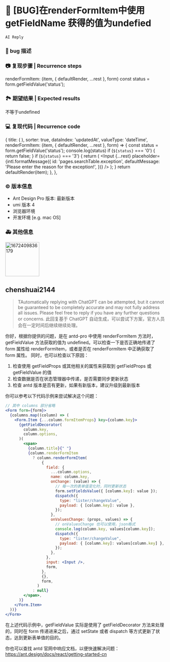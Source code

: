 # 🐛 [BUG]在renderFormItem中使用getFieldName 获得的值为undefied

`AI Reply`

### 🐛 bug 描述

<!--
在官方给的初始原文件中，ant-design-pro\src\pages\TableList\index.tsx 中的colums 的变量里，在renderFormItem: (item, { defaultRender, ...rest }, form) 中 const status = form.getFieldValue('status');
status 一直是undefied
-->

### 📷 复现步骤 | Recurrence steps

renderFormItem: (item, { defaultRender, ...rest }, form)
const status = form.getFieldValue('status');

### 🏞 期望结果 | Expected results

不等于undefined

### 💻 复现代码 | Recurrence code

{
title: (
<FormattedMessage
          id="pages.searchTable.titleUpdatedAt"
          defaultMessage="Last scheduled time"
        />
),
sorter: true,
dataIndex: 'updatedAt',
valueType: 'dateTime',
renderFormItem: (item, { defaultRender, ...rest }, form) => {
const status = form.getFieldValue('status');
console.log(status)
if (`${status}` === '0') {
return false;
}
if (`${status}` === '3') {
return (
<Input
{...rest}
placeholder=
{intl.formatMessage({
id: 'pages.searchTable.exception',
defaultMessage: 'Please enter the reason for the exception!',
})}
/>
);
}
return defaultRender(item);
},
},

### © 版本信息

- Ant Design Pro 版本: 最新版本
- umi 版本 4
- 浏览器环境
- 开发环境 [e.g. mac OS]

### 🚑 其他信息

<!--
如截图等其他信息可以贴在这里-->

<img width="107" alt="1672409836179" src="https://user-images.githubusercontent.com/22851482/210080073-1a1c02c8-1365-4d8e-b8c7-824235d9c203.png">

## chenshuai2144

> TAutomatically replying with ChatGPT can be attempted, but it cannot be guaranteed to be completely accurate and may not fully address all issues. Please feel free to reply if you have any further questions or concerns.
> 此回复基于 ChatGPT 自动生成，可以尝试下方案，官方人员会在一定时间后继续继续处理。

你好，根据你提供的问题，是在 antd-pro 中使用 renderFormItem 方法时，getFieldValue 方法获取的值为 undefined。可以检查一下是否正确地传递了 form 属性给 renderFormItem，或者是否在 renderFormItem 中正确获取了 form 属性。
同时，也可以检查以下原因：

1. 检查使用 getFieldProps 或其他相关的属性来获取到 getFieldProps 或 getFieldValue 的值
2. 检查数据是否在状态管理器中传递，是否需要同步更新状态
3. 检查 antd 版本是否有更新，如果有新版本，建议升级到最新版本

你可以参考以下代码示例来尝试解决这个问题：

```jsx
// 其中 columns 部分省略
<Form form={form}>
  {columns.map((column) => (
    <Form.Item {...column.formItemProps} key={column.key}>
      {getFieldDecorator(
        column.key,
        column.options,
      )(
        <span>
          {column.title}{" "}
          {column.renderFormItem
            ? column.renderFormItem(
                {
                  field: {
                    ...column.options,
                    name: column.key,
                    onChange: (value) => {
                      // 每一次的表单值变化时，同时更新状态
                      form.setFieldsValue({ [column.key]: value });
                      dispatch({
                        type: "lister/changeValue",
                        payload: { [column.key]: value },
                      });
                    },
                    onValuesChange: (props, values) => {
                      // onValuesChange 也可以使用，json格式
                      console.log(column.key, values[column.key]);
                      dispatch({
                        type: "lister/changeValue",
                        payload: { [column.key]: values[column.key] },
                      });
                    },
                  },
                  input: <Input />,
                  form,
                },
                {},
                form,
              )
            : null}
        </span>,
      )}
    </Form.Item>
  ))}
</Form>
```

在上述代码示例中，getFieldValue 实际是使用了 getFieldDecorator 方法来处理的，同时在 form 传递进来之后，通过 setState 或者 dispatch 等方式更新了状态，达到更新表单值的目的。

你也可以查找 antd 官网中响应文档，以便快速解决问题：https://ant.design/docs/react/getting-started-cn
